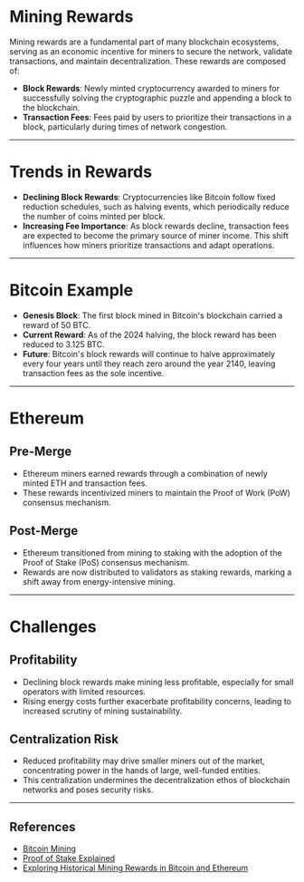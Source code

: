 # Mining Rewards

Mining rewards are a fundamental part of many blockchain ecosystems, serving as an economic incentive for miners to secure the network, validate transactions, and maintain decentralization. These rewards are composed of:

- **Block Rewards**: Newly minted cryptocurrency awarded to miners for successfully solving the cryptographic puzzle and appending a block to the blockchain.  
- **Transaction Fees**: Fees paid by users to prioritize their transactions in a block, particularly during times of network congestion.

---

# Trends in Rewards

- **Declining Block Rewards**: Cryptocurrencies like Bitcoin follow fixed reduction schedules, such as halving events, which periodically reduce the number of coins minted per block.  
- **Increasing Fee Importance**: As block rewards decline, transaction fees are expected to become the primary source of miner income. This shift influences how miners prioritize transactions and adapt operations.

---

# Bitcoin Example

- **Genesis Block**: The first block mined in Bitcoin's blockchain carried a reward of 50 BTC.  
- **Current Reward**: As of the 2024 halving, the block reward has been reduced to 3.125 BTC.  
- **Future**: Bitcoin's block rewards will continue to halve approximately every four years until they reach zero around the year 2140, leaving transaction fees as the sole incentive.

---

# Ethereum

## **Pre-Merge**

- Ethereum miners earned rewards through a combination of newly minted ETH and transaction fees.  
- These rewards incentivized miners to maintain the Proof of Work (PoW) consensus mechanism.

## **Post-Merge**

- Ethereum transitioned from mining to staking with the adoption of the Proof of Stake (PoS) consensus mechanism.  
- Rewards are now distributed to validators as staking rewards, marking a shift away from energy-intensive mining.

---

# Challenges

## **Profitability**

- Declining block rewards make mining less profitable, especially for small operators with limited resources.  
- Rising energy costs further exacerbate profitability concerns, leading to increased scrutiny of mining sustainability.

## **Centralization Risk**

- Reduced profitability may drive smaller miners out of the market, concentrating power in the hands of large, well-funded entities.  
- This centralization undermines the decentralization ethos of blockchain networks and poses security risks.

---

## References

- [Bitcoin Mining](https://www.blockchain.com/charts/mining-revenue)  
- [Proof of Stake Explained](https://ethereum.org/en/developers/docs/consensus-mechanisms/pos/)  
- [Exploring Historical Mining Rewards in Bitcoin and Ethereum](https://medium.com/novai-blockchain-101/exploring-historical-mining-rewards-in-bitcoin-and-ethereum-0c205ea3ba52)
